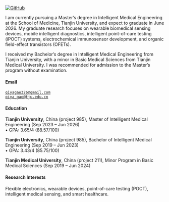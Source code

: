 [![GitHub](https://img.shields.io/badge/GitHub-QiyaGao326-blue?logo=github)](https://github.com/QiyaGao326)


I am currently pursuing a Master’s degree in Intelligent Medical Engineering at the School of Medicine, Tianjin University, and expect to graduate in June 2026. My graduate research focuses on wearable biomedical sensing devices, mobile intelligent diagnostics, intelligent point-of-care testing (iPOCT) systems, electrochemical immunosensor development, and organic field-effect transistors (OFETs). 

I received my Bachelor’s degree in Intelligent Medical Engineering from Tianjin University, with a minor in Basic Medical Sciences from Tianjin Medical University. I was recommended for admission to the Master’s program without examination.

#### Email  
<code>qiyagao326@gmail.com</code>  
<code>qiya_gao@tju.edu.cn</code>

#### Education  
**Tianjin University**, China (project 985), Master of Intelligent Medical Engineering (Sep 2023 – Jun 2026)  
• GPA: 3.65/4 (88.57/100)

**Tianjin University**, China (project 985), Bachelor of Intelligent Medical Engineering (Sep 2019 – Jun 2023)  
• GPA: 3.43/4 (85.75/100)  

**Tianjin Medical University**, China (project 211), Minor Program in Basic Medical Sciences (Sep 2019 – Jun 2024)  

#### Research Interests  
Flexible electronics, wearable devices, point-of-care testing (POCT), intelligent medical sensing, and smart healthcare.
